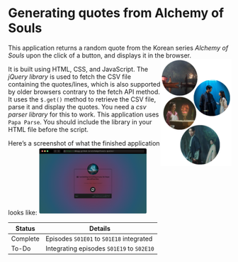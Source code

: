 # Generating quotes from Alchemy of Souls

This application returns a random quote from the Korean series *Alchemy of Souls* upon the click of a button, and displays it in the browser.
<a href="https://dduyg.github.io/alchemy-of-souls/"><img align="right" width="160" src="/images/alchemyofsouls.png"></a>

It is built using HTML, CSS, and JavaScript. The *jQuery library* is used to fetch the CSV file containing the quotes/lines, which is also supported by older browsers contrary to the fetch API method. It uses the `$.get()` method to retrieve the CSV file, parse it and display the quotes. You need a *csv parser library* for this to work. This application uses `Papa Parse`. You should include the library in your HTML file before the script.

Here’s a screenshot of what the finished application looks like: 
<a href="https://dduyg.github.io/alchemy-of-souls/"><img src="/images/project-image-2.png" width="245px"></a>

| Status   | Details       |
|----------|---------------|
| Complete | Episodes `S01E01` to `S01E18` integrated  |
| To-Do    | Integrating episodes `S01E19` to `S02E10`        |
